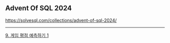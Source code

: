 ## Advent Of SQL 2024

https://solvesql.com/collections/advent-of-sql-2024/

---

[9. 게임 평점 예측하기 1](./Solve/09.%20게임%20평점%20예측하기%201.md)
